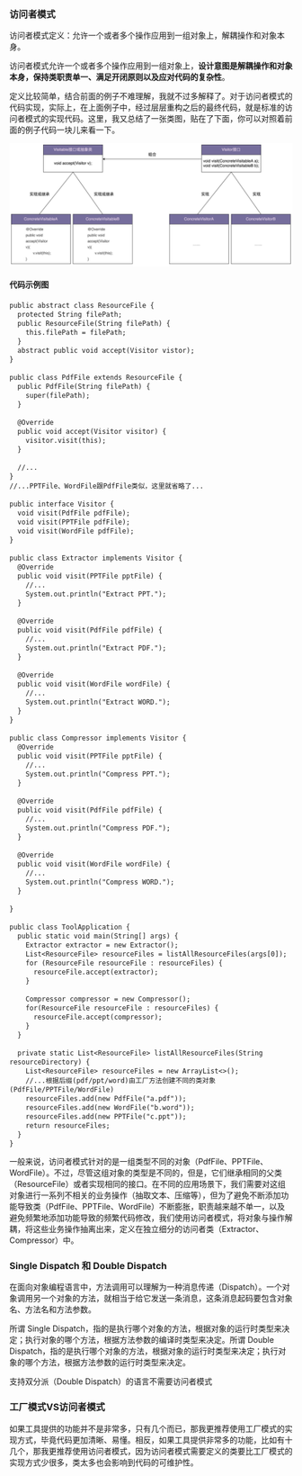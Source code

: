 ### 访问者模式
访问者模式定义：允许一个或者多个操作应用到一组对象上，解耦操作和对象本身。

访问者模式允许一个或者多个操作应用到一组对象上，**设计意图是解耦操作和对象本身，保持类职责单一、满足开闭原则以及应对代码的复杂性**。

定义比较简单，结合前面的例子不难理解，我就不过多解释了。对于访问者模式的代码实现，实际上，在上面例子中，经过层层重构之后的最终代码，就是标准的访问者模式的实现代码。这里，我又总结了一张类图，贴在了下面，你可以对照着前面的例子代码一块儿来看一下。

![访问者模式类关系图](../../images/访问者模式类关系图.jpg "访问者模式类关系图")

#### 代码示例图
```
public abstract class ResourceFile {
  protected String filePath;
  public ResourceFile(String filePath) {
    this.filePath = filePath;
  }
  abstract public void accept(Visitor vistor);
}

public class PdfFile extends ResourceFile {
  public PdfFile(String filePath) {
    super(filePath);
  }

  @Override
  public void accept(Visitor visitor) {
    visitor.visit(this);
  }

  //...
}
//...PPTFile、WordFile跟PdfFile类似，这里就省略了...

public interface Visitor {
  void visit(PdfFile pdfFile);
  void visit(PPTFile pdfFile);
  void visit(WordFile pdfFile);
}

public class Extractor implements Visitor {
  @Override
  public void visit(PPTFile pptFile) {
    //...
    System.out.println("Extract PPT.");
  }

  @Override
  public void visit(PdfFile pdfFile) {
    //...
    System.out.println("Extract PDF.");
  }

  @Override
  public void visit(WordFile wordFile) {
    //...
    System.out.println("Extract WORD.");
  }
}

public class Compressor implements Visitor {
  @Override
  public void visit(PPTFile pptFile) {
    //...
    System.out.println("Compress PPT.");
  }

  @Override
  public void visit(PdfFile pdfFile) {
    //...
    System.out.println("Compress PDF.");
  }

  @Override
  public void visit(WordFile wordFile) {
    //...
    System.out.println("Compress WORD.");
  }

}

public class ToolApplication {
  public static void main(String[] args) {
    Extractor extractor = new Extractor();
    List<ResourceFile> resourceFiles = listAllResourceFiles(args[0]);
    for (ResourceFile resourceFile : resourceFiles) {
      resourceFile.accept(extractor);
    }

    Compressor compressor = new Compressor();
    for(ResourceFile resourceFile : resourceFiles) {
      resourceFile.accept(compressor);
    }
  }

  private static List<ResourceFile> listAllResourceFiles(String resourceDirectory) {
    List<ResourceFile> resourceFiles = new ArrayList<>();
    //...根据后缀(pdf/ppt/word)由工厂方法创建不同的类对象(PdfFile/PPTFile/WordFile)
    resourceFiles.add(new PdfFile("a.pdf"));
    resourceFiles.add(new WordFile("b.word"));
    resourceFiles.add(new PPTFile("c.ppt"));
    return resourceFiles;
  }
}
```

一般来说，访问者模式针对的是一组类型不同的对象（PdfFile、PPTFile、WordFile）。不过，尽管这组对象的类型是不同的，但是，它们继承相同的父类（ResourceFile）或者实现相同的接口。在不同的应用场景下，我们需要对这组对象进行一系列不相关的业务操作（抽取文本、压缩等），但为了避免不断添加功能导致类（PdfFile、PPTFile、WordFile）不断膨胀，职责越来越不单一，以及避免频繁地添加功能导致的频繁代码修改，我们使用访问者模式，将对象与操作解耦，将这些业务操作抽离出来，定义在独立细分的访问者类（Extractor、Compressor）中。

### Single Dispatch 和 Double Dispatch
在面向对象编程语言中，方法调用可以理解为一种消息传递（Dispatch）。一个对象调用另一个对象的方法，就相当于给它发送一条消息，这条消息起码要包含对象名、方法名和方法参数。

所谓 Single Dispatch，指的是执行哪个对象的方法，根据对象的运行时类型来决定；执行对象的哪个方法，根据方法参数的编译时类型来决定。所谓 Double Dispatch，指的是执行哪个对象的方法，根据对象的运行时类型来决定；执行对象的哪个方法，根据方法参数的运行时类型来决定。

支持双分派（Double Dispatch）的语言不需要访问者模式

### 工厂模式VS访问者模式
如果工具提供的功能并不是非常多，只有几个而已，那我更推荐使用工厂模式的实现方式，毕竟代码更加清晰、易懂。相反，如果工具提供非常多的功能，比如有十几个，那我更推荐使用访问者模式，因为访问者模式需要定义的类要比工厂模式的实现方式少很多，类太多也会影响到代码的可维护性。
